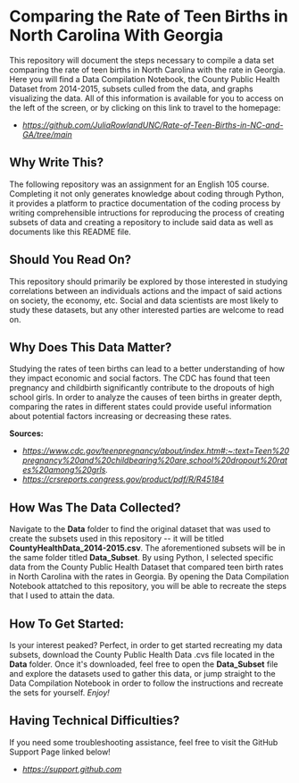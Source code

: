 # Comparing the Rate of Teen Births in North Carolina With Georgia
This repository will document the steps necessary to compile a data set comparing the rate of teen births in North Carolina with the rate in Georgia. Here you will find a Data Compilation Notebook, the County Public Health Dataset from 2014-2015, subsets culled from the data, and graphs visualizing the data. All of this information is available for you to access on the left of the screen, or by clicking on this link to travel to the homepage:
  - *https://github.com/JuliaRowlandUNC/Rate-of-Teen-Births-in-NC-and-GA/tree/main*

## Why Write This?
The following repository was an assignment for an English 105 course. Completing it not only generates knowledge about coding through Python, it provides a platform to practice documentation of the coding process by writing comprehensible intructions for reproducing the process of creating subsets of data and creating a repository to include said data as well as documents like this README file.

## Should You Read On?
This repository should primarily be explored by those interested in studying correlations between an individuals actions and the impact of said actions on society, the economy, etc. Social and data scientists are most likely to study these datasets, but any other interested parties are welcome to read on.

## Why Does This Data Matter?

Studying the rates of teen births can lead to a better understanding of how they impact economic and social factors. The CDC has found that teen pregnancy and childbirth significantly contribute to the dropouts of high school girls. In order to analyze the causes of teen births in greater depth, comparing the rates in different states could provide useful information about potential factors increasing or decreasing these rates.

**Sources:**
  - *https://www.cdc.gov/teenpregnancy/about/index.htm#:~:text=Teen%20pregnancy%20and%20childbearing%20are,school%20dropout%20rates%20among%20grls.*
  - *https://crsreports.congress.gov/product/pdf/R/R45184*

## How Was The Data Collected?
Navigate to the **Data** folder to find the original dataset that was used to create the subsets used in this repository -- it will be titled **CountyHealthData_2014-2015.csv**. The aforementioned subsets will be in the same folder titled **Data_Subset**. By using Python, I selected specific data from the County Public Health Dataset that compared teen birth rates in North Carolina with the rates in Georgia. By opening the Data Compilation Notebook attatched to this repository, you will be able to recreate the steps that I used to attain the data.

## How To Get Started:
Is your interest peaked? Perfect, in order to get started recreating my data subsets, download the County Public Health Data .cvs file located in the **Data** folder. Once it's downloaded, feel free to open the **Data_Subset** file and explore the datasets used to gather this data, or jump straight to the Data Compilation Notebook in order to follow the instructions and recreate the sets for yourself. *Enjoy!*

## Having Technical Difficulties?
If you need some troubleshooting assistance, feel free to visit the GitHub Support Page linked below!
  - *https://support.github.com*
